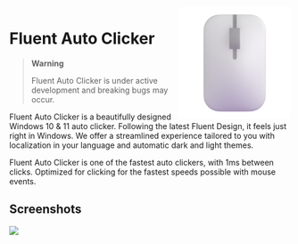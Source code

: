 <img align=right src="assets/FluentAutoClicker.png" width="200px" />

# Fluent Auto Clicker

> **Warning**
>
> Fluent Auto Clicker is under active development and breaking bugs may occur.

Fluent Auto Clicker is a beautifully designed Windows 10 & 11 auto clicker. Following the latest Fluent Design, it feels just right in Windows. We offer a streamlined experience tailored to you with localization in your language and automatic dark and light themes.

Fluent Auto Clicker is one of the fastest auto clickers, with 1ms between clicks. Optimized for clicking for the fastest speeds possible with mouse events.

## Screenshots

<picture>
  <source media="(prefers-color-scheme: dark)" srcset="https://github.com/RyanLua/FluentAutoClicker/assets/80087248/eee955ac-4429-4262-ba84-48bf99c121d1">
  <source media="(prefers-color-scheme: light)" srcset="https://github.com/RyanLua/FluentAutoClicker/assets/80087248/ea30b709-fe74-4cec-b513-7aebf25d4270">
  <img src="https://github.com/RyanLua/FluentAutoClicker/assets/80087248/ea30b709-fe74-4cec-b513-7aebf25d4270">
</picture>
